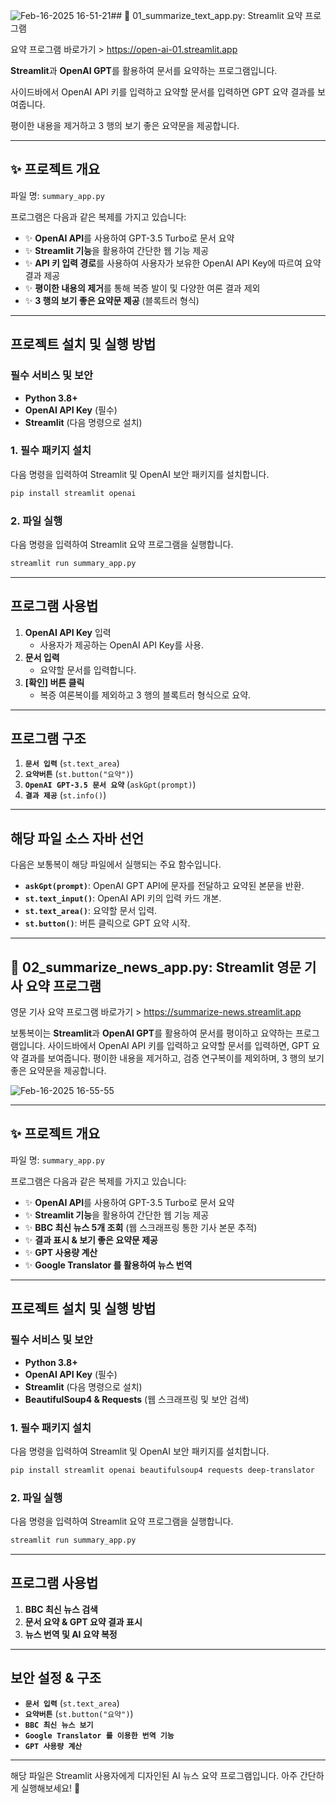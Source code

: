 ![Feb-16-2025 16-51-21](https://github.com/user-attachments/assets/e18e99d8-27b7-45c3-bb76-c04d094f5f90)## 📝 01_summarize_text_app.py: Streamlit 요약 프로그램

요약 프로그램 바로가기 > https://open-ai-01.streamlit.app

**Streamlit**과 **OpenAI GPT**를 활용하여 문서를 요약하는 프로그램입니다.

사이드바에서 OpenAI API 키를 입력하고 요약할 문서를 입력하면 GPT 요약 결과를 보여줍니다. 

평이한 내용을 제거하고 3 행의 보기 좋은 요약문을 제공합니다.

---

## ✨ **프로젝트 개요**
파일 명: `summary_app.py`

프로그램은 다음과 같은 복제를 가지고 있습니다:

- ✨ **OpenAI API**를 사용하여 GPT-3.5 Turbo로 문서 요약
- ✨ **Streamlit 기능**을 활용하여 간단한 웹 기능 제공
- ✨ **API 키 입력 경로**를 사용하여 사용자가 보유한 OpenAI API Key에 따르여 요약 결과 제공
- ✨ **평이한 내용의 제거**를 통해 복증 발이 및 다양한 여론 결과 제외
- ✨ **3 행의 보기 좋은 요약문 제공** (블록트러 형식)

---

## 프로젝트 설치 및 실행 방법

### 필수 서비스 및 보안
- **Python 3.8+**
- **OpenAI API Key** (필수)
- **Streamlit** (다음 명령으로 설치)

### 1. **필수 패키지 설치**
다음 명령을 입력하여 Streamlit 및 OpenAI 보안 패키지를 설치합니다.
```bash
pip install streamlit openai
```

### 2. **파일 실행**
다음 명령을 입력하여 Streamlit 요약 프로그램을 실행합니다.
```bash
streamlit run summary_app.py
```

---

## 프로그램 사용법

1. **OpenAI API Key** 입력
   - 사용자가 제공하는 OpenAI API Key를 사용.
2. **문서 입력**
   - 요약할 문서를 입력합니다.
3. **[확인] 버튼 클릭**
   - 복증 여론복이를 제외하고 3 행의 블록트러 형식으로 요약.

---

## 프로그램 구조

1. **`문서 입력`** (`st.text_area`)
2. **`요약버튼`** (`st.button("요약")`)
3. **`OpenAI GPT-3.5 문서 요약`** (`askGpt(prompt)`)
4. **`결과 제공`** (`st.info()`)

---

## 해당 파일 소스 자바 선언

다음은 보통복이 해당 파일에서 실행되는 주요 함수입니다.

- **`askGpt(prompt)`**: OpenAI GPT API에 문자를 전달하고 요약된 본문을 반환.
- **`st.text_input()`**: OpenAI API 키의 입력 카드 개본.
- **`st.text_area()`**: 요약할 문서 입력.
- **`st.button()`**: 버튼 클릭으로 GPT 요약 시작.

---

## 📝 02_summarize_news_app.py: Streamlit 영문 기사 요약 프로그램

영문 기사 요약 프로그램 바로가기 > https://summarize-news.streamlit.app

보통복이는 **Streamlit**과 **OpenAI GPT**를 활용하여 문서를 평이하고 요약하는 프로그램입니다. 
사이드바에서 OpenAI API 키를 입력하고 요약할 문서를 입력하면, GPT 요약 결과를 보여줍니다. 평이한 내용을 제거하고, 검증 연구복이를 제외하며, 3 행의 보기 좋은 요약문을 제공합니다.

![Feb-16-2025 16-55-55](https://github.com/user-attachments/assets/bdcca8c2-fd09-4b01-9b4d-2427081b1e55)

---

## ✨ **프로젝트 개요**
파일 명: `summary_app.py`

프로그램은 다음과 같은 복제를 가지고 있습니다:

- ✨ **OpenAI API**를 사용하여 GPT-3.5 Turbo로 문서 요약
- ✨ **Streamlit 기능**을 활용하여 간단한 웹 기능 제공
- ✨ **BBC 최신 뉴스 5개 조회** (웹 스크래프링 통한 기사 본문 추적)
- ✨ **결과 표시 & 보기 좋은 요약문 제공**
- ✨ **GPT 사용량 계산** 
- ✨ **Google Translator 를 활용하여 뉴스 번역**

---

## 프로젝트 설치 및 실행 방법

### 필수 서비스 및 보안 
- **Python 3.8+**
- **OpenAI API Key** (필수)
- **Streamlit** (다음 명령으로 설치)
- **BeautifulSoup4 & Requests** (웹 스크래프링 및 보안 검색)

### 1. **필수 패키지 설치**
다음 명령을 입력하여 Streamlit 및 OpenAI 보안 패키지를 설치합니다.
```bash
pip install streamlit openai beautifulsoup4 requests deep-translator
```

### 2. **파일 실행**
다음 명령을 입력하여 Streamlit 요약 프로그램을 실행합니다.
```bash
streamlit run summary_app.py
```

---

## 프로그램 사용법

1. **BBC 최신 뉴스 검색**
2. **문서 요약 & GPT 요약 결과 표시**
3. **뉴스 번역 및 AI 요약 복정**

---

## 보안 설정 & 구조

- **`문서 입력`** (`st.text_area`)
- **`요약버튼`** (`st.button("요약")`)
- **`BBC 최신 뉴스 보기`**
- **`Google Translator 를 이용한 번역 기능`**
- **`GPT 사용량 계산`**

---

해당 파일은 Streamlit 사용자에게 디자인된 AI 뉴스 요약 프로그램입니다. 아주 간단하게 실행해보세요! 🚀
